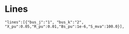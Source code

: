 # Lines


```
"lines":[{"bus_j":"1", "bus_k":"2", "X_pu":0.05,"R_pu":0.01,"Bs_pu":1e-6,"S_mva":100.0}],
```
